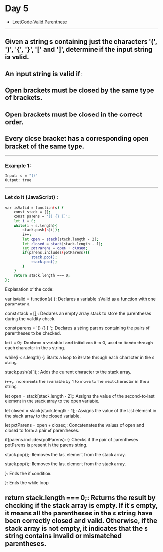# Day 5

- [LeetCode-Valid Parenthese](https://leetcode.com/problems/valid-parentheses/description/)
---

## Given a string s containing just the characters '(', ')', '{', '}', '[' and ']', determine if the input string is valid.

## An input string is valid if:

## Open brackets must be closed by the same type of brackets.
## Open brackets must be closed in the correct order.
## Every close bracket has a corresponding open bracket of the same type.


---
### Example 1:

```sh
Input: s = "()"
Output: true
```

---

### Let do it (JavaScript) :

```sh
var isValid = function(s) {
    const stack = [];
    const parens = '() {} []';
    let i = 0;
    while(i < s.length){
        stack.push(s[i]);
        i++;
        let open = stack[stack.length - 2];
        let closed = stack[stack.length - 1];
        let potParens = open + closed;
        if(parens.includes(potParens)){
            stack.pop();
            stack.pop();
        }
    }
    return stack.length === 0;
};
```
Explanation of the code:

var isValid = function(s) {: Declares a variable isValid as a function with one parameter s.

const stack = [];: Declares an empty array stack to store the parentheses during the validity check.

const parens = '() {} []';: Declares a string parens containing the pairs of parentheses to be checked.

let i = 0;: Declares a variable i and initializes it to 0, used to iterate through each character in the s string.

while(i < s.length) {: Starts a loop to iterate through each character in the s string.

stack.push(s[i]);: Adds the current character to the stack array.

i++;: Increments the i variable by 1 to move to the next character in the s string.

let open = stack[stack.length - 2];: Assigns the value of the second-to-last element in the stack array to the open variable.

let closed = stack[stack.length - 1];: Assigns the value of the last element in the stack array to the closed variable.

let potParens = open + closed;: Concatenates the values of open and closed to form a pair of parentheses.

if(parens.includes(potParens)) {: Checks if the pair of parentheses potParens is present in the parens string.

stack.pop();: Removes the last element from the stack array.

stack.pop();: Removes the last element from the stack array.

}: Ends the if condition.

}: Ends the while loop.

return stack.length === 0;: Returns the result by checking if the stack array is empty. If it's empty, it means all the parentheses in the s string have been correctly closed and valid. Otherwise, if the stack array is not empty, it indicates that the s string contains invalid or mismatched parentheses.
---